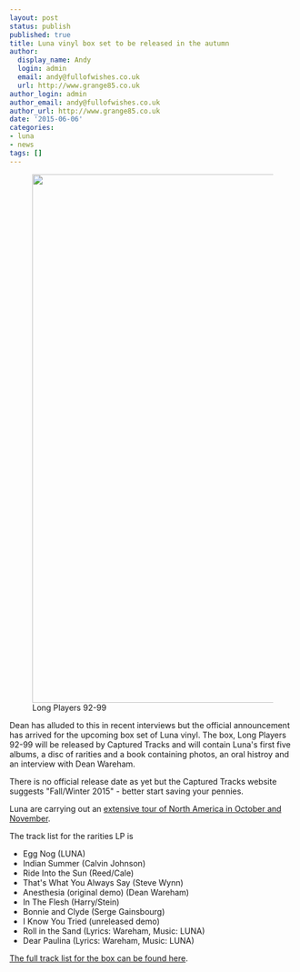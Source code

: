 ```yaml
---
layout: post
status: publish
published: true
title: Luna vinyl box set to be released in the autumn
author:
  display_name: Andy
  login: admin
  email: andy@fullofwishes.co.uk
  url: http://www.grange85.co.uk
author_login: admin
author_email: andy@fullofwishes.co.uk
author_url: http://www.grange85.co.uk
date: '2015-06-06'
categories:
- luna
- news
tags: []
---
```

<p><figure class="caption aligncenter"><img src="https://media.fullofwishes.co.uk/02-luna/pictures/luna-captured-tracks-box-set.png" width="932" height="930" class /><figcaption class="caption-text"> Long Players 92-99</figcaption></figure>
<p>Dean has alluded to this in recent interviews but the official announcement has arrived for the upcoming box set of Luna vinyl. The box, Long Players 92-99 will be released by Captured Tracks and will contain Luna's first five albums, a disc of rarities and a book containing photos, an oral histroy and an interview with Dean Wareham.</p>
<p>There is no official release date as yet but the Captured Tracks website suggests "Fall/Winter 2015" - better start saving your pennies.</p>
<p>Luna are carrying out an <a href="/database/luna/shows/">extensive tour of North America in October and November</a>.</p>
<p>The track list for the rarities LP is</p>
<ul>
<li>Egg Nog (LUNA)</li>
<li>Indian Summer (Calvin Johnson)</li>
<li>Ride Into the Sun (Reed/Cale)</li>
<li>That's What You Always Say (Steve Wynn)</li>
<li>Anesthesia (original demo) (Dean Wareham)</li>
<li>In The Flesh (Harry/Stein)</li>
<li>Bonnie and Clyde (Serge Gainsbourg)</li>
<li>I Know You Tried (unreleased demo)</li>
<li>Roll in the Sand (Lyrics: Wareham, Music: LUNA)</li>
<li>Dear Paulina (Lyrics: Wareham, Music: LUNA)</li>
</ul>
<p><a href="/database/luna/releases/luna-long-players-92-99.html">The full track list for the box can be found here</a>.</p>
